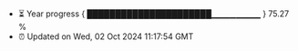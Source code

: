 - ⏳ Year progress { ██████████████████████▁▁▁▁▁▁▁▁ } 75.27 %
- ⏰ Updated on Wed, 02 Oct 2024 11:17:54 GMT

